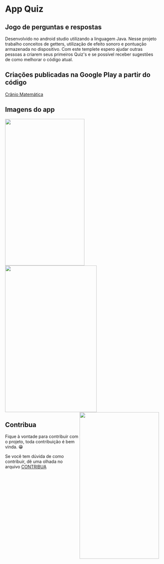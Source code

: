 # App Quiz
## Jogo de perguntas e respostas 
Desenvolvido no android studio utilizando a linguagem Java.
Nesse projeto trabalho conceitos de getters, utilização de efeito sonoro e pontuação armazenada no dispositivo. Com este templete espero ajudar outras pessoas a criarem seus primeiros Quiz's e se possível receber sugestões de como melhorar o código atual. 
## Criações publicadas na Google Play a partir do código
[Crânio Matemática](https://play.google.com/store/apps/details?id=com.fabriciocranio.app&hl=pt_BR)

## Imagens do app

<a href="url"><img src="https://github.com/fabriicioa/appQuiz/blob/master/imagens/imagem1.png" align="left" height="480" width="260" ></a>
<a href="url"><img src="https://github.com/fabriicioa/appQuiz/blob/master/imagens/imagem2.png" align="center" height="480" width="300" ></a>
<a href="url"><img src="https://github.com/fabriicioa/appQuiz/blob/master/imagens/imagem3.png" align="right" height="480" width="260" ></a>

## Contribua

Fique à vontade para contribuir com o projeto, toda contribuição é bem vinda. :grin:

Se você tem dúvida de como contribuir, dê uma olhada no arquivo [CONTRIBUA](https://github.com/fabriicioa/appQuiz/blob/master/Contribuindo.pdf)

